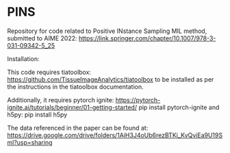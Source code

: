 # PINS
Repository for code related to Positive INstance Sampling MIL method, submitted to AIME 2022:
https://link.springer.com/chapter/10.1007/978-3-031-09342-5_25

Installation:

This code requires tiatoolbox: https://github.com/TissueImageAnalytics/tiatoolbox to be installed as per the instructions in the tiatoolbox documentation.

Additionally, it requires pytorch ignite: https://pytorch-ignite.ai/tutorials/beginner/01-getting-started/
pip install pytorch-ignite
and h5py: 
pip install h5py

The data referenced in the paper can be found at: https://drive.google.com/drive/folders/1AjH3J4oUb6rezBTKj_KvQviEa9U19Sml?usp=sharing
